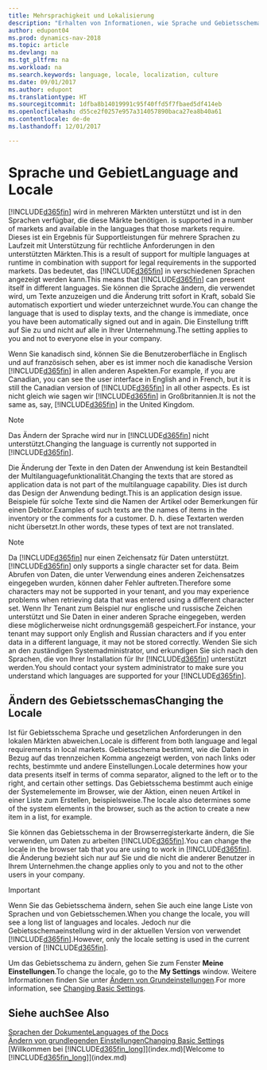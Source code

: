 ```yaml
---
title: Mehrsprachigkeit und Lokalisierung
description: "Erhalten von Informationen, wie Sprache und Gebietsschema die Benutzeroberfläche in Dynamics NAV beeinflussen."
author: edupont04
ms.prod: dynamics-nav-2018
ms.topic: article
ms.devlang: na
ms.tgt_pltfrm: na
ms.workload: na
ms.search.keywords: language, locale, localization, culture
ms.date: 09/01/2017
ms.author: edupont
ms.translationtype: HT
ms.sourcegitcommit: 1dfba8b14019991c95f40ffd5f7fbaed5df414eb
ms.openlocfilehash: d55ce2f0257e957a314057890baca27ea8b40a61
ms.contentlocale: de-de
ms.lasthandoff: 12/01/2017

---
```

# <a name="language-and-locale"></a><span data-ttu-id="4f4df-103">Sprache und Gebiet</span><span class="sxs-lookup"><span data-stu-id="4f4df-103">Language and Locale</span></span>
[!INCLUDE[d365fin](includes/d365fin_md.md)]<span data-ttu-id="4f4df-104"> wird in mehreren Märkten unterstützt und ist in den Sprachen verfügbar, die diese Märkte benötigen.</span><span class="sxs-lookup"><span data-stu-id="4f4df-104"> is supported in a number of markets and available in the languages that those markets require.</span></span> <span data-ttu-id="4f4df-105">Dieses ist ein Ergebnis für Supportleistungen für mehrere Sprachen zu Laufzeit mit Unterstützung für rechtliche Anforderungen in den unterstützten Märkten.</span><span class="sxs-lookup"><span data-stu-id="4f4df-105">This is a result of support for multiple languages at runtime in combination with support for legal requirements in the supported markets.</span></span> <span data-ttu-id="4f4df-106">Das bedeutet, das [!INCLUDE[d365fin](includes/d365fin_md.md)] in verschiedenen Sprachen angezeigt werden kann.</span><span class="sxs-lookup"><span data-stu-id="4f4df-106">This means that [!INCLUDE[d365fin](includes/d365fin_md.md)] can present itself in different languages.</span></span> <span data-ttu-id="4f4df-107">Sie können die Sprache ändern, die verwendet wird, um Texte anzuzeigen und die Änderung tritt sofort in Kraft, sobald Sie automatisch exportiert und wieder unterzeichnet wurde.</span><span class="sxs-lookup"><span data-stu-id="4f4df-107">You can change the language that is used to display texts, and the change is immediate, once you have been automatically signed out and in again.</span></span> <span data-ttu-id="4f4df-108">Die Einstellung trifft auf Sie zu und nicht auf alle in Ihrer Unternehmung.</span><span class="sxs-lookup"><span data-stu-id="4f4df-108">The setting applies to you and not to everyone else in your company.</span></span>  

<span data-ttu-id="4f4df-109">Wenn Sie kanadisch sind, können Sie die Benutzeroberfläche in Englisch und auf französisch sehen, aber es ist immer noch die kanadische Version [!INCLUDE[d365fin](includes/d365fin_md.md)] in allen anderen Aspekten.</span><span class="sxs-lookup"><span data-stu-id="4f4df-109">For example, if you are Canadian, you can see the user interface in English and in French, but it is still the Canadian version of [!INCLUDE[d365fin](includes/d365fin_md.md)] in all other aspects.</span></span> <span data-ttu-id="4f4df-110">Es ist nicht gleich wie sagen wir [!INCLUDE[d365fin](includes/d365fin_md.md)] in Großbritannien.</span><span class="sxs-lookup"><span data-stu-id="4f4df-110">It is not the same as, say, [!INCLUDE[d365fin](includes/d365fin_md.md)] in the United Kingdom.</span></span>  

> [!NOTE]  
>  <span data-ttu-id="4f4df-111">Das Ändern der Sprache wird nur in [!INCLUDE[d365fin](includes/d365fin_md.md)] nicht unterstützt.</span><span class="sxs-lookup"><span data-stu-id="4f4df-111">Changing the language is currently not supported in [!INCLUDE[d365fin](includes/d365fin_md.md)].</span></span>

<span data-ttu-id="4f4df-112">Die Änderung der Texte in den Daten der Anwendung ist kein Bestandteil der Multilanguagefunktionalität.</span><span class="sxs-lookup"><span data-stu-id="4f4df-112">Changing the texts that are stored as application data is not part of the multilanguage capability.</span></span> <span data-ttu-id="4f4df-113">Dies ist durch das Design der Anwendung bedingt.</span><span class="sxs-lookup"><span data-stu-id="4f4df-113">This is an application design issue.</span></span> <span data-ttu-id="4f4df-114">Beispiele für solche Texte sind die Namen der Artikel oder Bemerkungen für einen Debitor.</span><span class="sxs-lookup"><span data-stu-id="4f4df-114">Examples of such texts are the names of items in the inventory or the comments for a customer.</span></span> <span data-ttu-id="4f4df-115">D. h. diese Textarten werden nicht übersetzt.</span><span class="sxs-lookup"><span data-stu-id="4f4df-115">In other words, these types of text are not translated.</span></span>  

> [!NOTE]  
>  <span data-ttu-id="4f4df-116">Da  [!INCLUDE[d365fin](includes/d365fin_md.md)] nur einen Zeichensatz für Daten unterstützt.</span><span class="sxs-lookup"><span data-stu-id="4f4df-116">[!INCLUDE[d365fin](includes/d365fin_md.md)] only supports a single character set for data.</span></span> <span data-ttu-id="4f4df-117">Beim Abrufen von Daten, die unter Verwendung eines anderen Zeichensatzes eingegeben wurden, können daher Fehler auftreten.</span><span class="sxs-lookup"><span data-stu-id="4f4df-117">Therefore some characters may not be supported in your tenant, and you may experience problems when retrieving data that was entered using a different character set.</span></span> <span data-ttu-id="4f4df-118">Wenn Ihr Tenant zum Beispiel nur englische und russische Zeichen unterstützt und Sie Daten in einer anderen Sprache eingegeben, werden diese möglicherweise nicht ordnungsgemäß gespeichert.</span><span class="sxs-lookup"><span data-stu-id="4f4df-118">For instance, your tenant may support only English and Russian characters and if you enter data in a different language, it may not be stored correctly.</span></span> <span data-ttu-id="4f4df-119">Wenden Sie sich an den zuständigen Systemadministrator, und erkundigen Sie sich nach den Sprachen, die von Ihrer Installation für Ihr [!INCLUDE[d365fin](includes/d365fin_md.md)] unterstützt werden.</span><span class="sxs-lookup"><span data-stu-id="4f4df-119">You should contact your system administrator to make sure you understand which languages are supported for your [!INCLUDE[d365fin](includes/d365fin_md.md)].</span></span>  

## <a name="changing-the-locale"></a><span data-ttu-id="4f4df-120">Ändern des Gebietsschemas</span><span class="sxs-lookup"><span data-stu-id="4f4df-120">Changing the Locale</span></span>
<span data-ttu-id="4f4df-121">Ist für Gebietsschema Sprache und gesetzlichen Anforderungen in den lokalen Märkten abweichen.</span><span class="sxs-lookup"><span data-stu-id="4f4df-121">Locale is different from both language and legal requirements in local markets.</span></span> <span data-ttu-id="4f4df-122">Gebietsschema bestimmt, wie die Daten in Bezug auf das trennzeichen Komma angezeigt werden, von nach links oder rechts, bestimmte und andere Einstellungen.</span><span class="sxs-lookup"><span data-stu-id="4f4df-122">Locale determines how your data presents itself in terms of comma separator, aligned to the left or to the right, and certain other settings.</span></span> <span data-ttu-id="4f4df-123">Das Gebietsschema bestimmt auch einige der Systemelemente im Browser, wie der Aktion, einen neuen Artikel in einer Liste zum Erstellen, beispielsweise.</span><span class="sxs-lookup"><span data-stu-id="4f4df-123">The locale also determines some of the system elements in the browser, such as the action to create a new item in a list, for example.</span></span>  

<span data-ttu-id="4f4df-124">Sie können das Gebietsschema in der Browserregisterkarte ändern, die Sie verwenden, um Daten zu arbeiten [!INCLUDE[d365fin](includes/d365fin_md.md)].</span><span class="sxs-lookup"><span data-stu-id="4f4df-124">You can change the locale in the browser tab that you are using to work in [!INCLUDE[d365fin](includes/d365fin_md.md)].</span></span> <span data-ttu-id="4f4df-125">die Änderung bezieht sich nur auf Sie und die nicht die anderer Benutzer in Ihrem Unternehmen.</span><span class="sxs-lookup"><span data-stu-id="4f4df-125">the change applies only to you and not to the other users in your company.</span></span>  

> [!IMPORTANT]  
>  <span data-ttu-id="4f4df-126">Wenn Sie das Gebietsschema ändern, sehen Sie auch eine lange Liste von Sprachen und von Gebietsschemen.</span><span class="sxs-lookup"><span data-stu-id="4f4df-126">When you change the locale, you will see a long list of languages and locales.</span></span> <span data-ttu-id="4f4df-127">Jedoch nur die Gebietsschemaeinstellung wird in der aktuellen Version von verwendet [!INCLUDE[d365fin](includes/d365fin_md.md)].</span><span class="sxs-lookup"><span data-stu-id="4f4df-127">However, only the locale setting is used in the current version of [!INCLUDE[d365fin](includes/d365fin_md.md)].</span></span>  

<span data-ttu-id="4f4df-128">Um das Gebietsschema zu ändern, gehen Sie zum Fenster **Meine Einstellungen**.</span><span class="sxs-lookup"><span data-stu-id="4f4df-128">To change the locale, go to the **My Settings** window.</span></span> <span data-ttu-id="4f4df-129">Weitere Informationen finden Sie unter [Ändern von Grundeinstellungen](ui-change-basic-settings.md).</span><span class="sxs-lookup"><span data-stu-id="4f4df-129">For more information, see [Changing Basic Settings](ui-change-basic-settings.md).</span></span>  

## <a name="see-also"></a><span data-ttu-id="4f4df-130">Siehe auch</span><span class="sxs-lookup"><span data-stu-id="4f4df-130">See Also</span></span>  
[<span data-ttu-id="4f4df-131">Sprachen der Dokumente</span><span class="sxs-lookup"><span data-stu-id="4f4df-131">Languages of the Docs</span></span>](about-languages.md)  
[<span data-ttu-id="4f4df-132">Ändern von grundlegenden Einstellungen</span><span class="sxs-lookup"><span data-stu-id="4f4df-132">Changing Basic Settings</span></span>](ui-change-basic-settings.md)  
<span data-ttu-id="4f4df-133">[Willkommen bei [!INCLUDE[d365fin_long](includes/d365fin_long_md.md)]](index.md)</span><span class="sxs-lookup"><span data-stu-id="4f4df-133">[Welcome to [!INCLUDE[d365fin_long](includes/d365fin_long_md.md)]](index.md)</span></span>  

